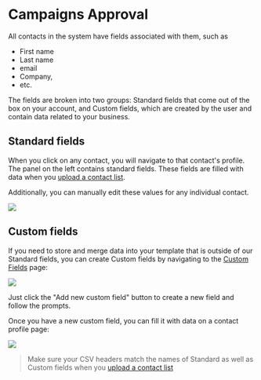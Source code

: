 # Campaigns Approval

All contacts in the system have fields associated with them, such as
 
 * First name
 * Last name
 * email
 * Company,
 * etc.

The fields are broken into two groups: Standard fields that come out of the box on your account, and
Custom fields, which are created by the  user and contain data related to your business. 

## Standard fields


When you click on any contact, you will navigate to that contact's profile.
The panel on the left contains standard fields. These fields are filled with data when you 
[upload a contact list](manage-contacts#upload-a-csv-file). 

Additionally, you can manually edit these values for any individual contact. 
 
![](images/contacts/standard-fields.png)


## Custom fields

If you need to store and merge data into your template that is outside of our Standard fields, 
you can create Custom fields by navigating to the 
[Custom Fields](https://expresspigeon.com/settings/custom_fields) page:
  
![](images/contacts/custom-fields.png)
  

Just click the "Add new custom field" button to create a new field and follow the prompts.
 
Once you have a new custom field, you can fill it with data on a contact profile page:
 

![](images/contacts/manager.png)

> Make sure your CSV headers match the names of Standard as well as Custom fields when you 
[upload a contact list](manage-contacts#upload-a-csv-file)